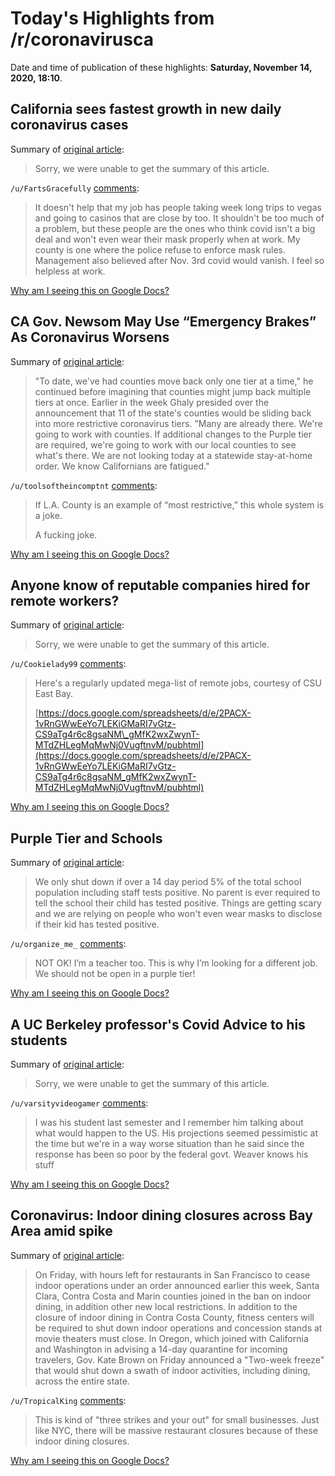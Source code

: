 # Today's Highlights from /r/coronavirusca

Date and time of publication of these highlights: **Saturday, November 14, 2020, 18:10**.

## California sees fastest growth in new daily coronavirus cases

Summary of [original article](https://www.cnn.com/2020/11/13/us/california-covid-cases-daily-rate-increase/index.html):

> Sorry, we were unable to get the summary of this article.

`/u/FartsGracefully` [comments](https://www.reddit.com/r/CoronavirusCA/comments/ju4obw/california_sees_fastest_growth_in_new_daily/):

> It doesn't help that my job has people taking week long trips to vegas and going to casinos that are close by too. It shouldn't be too much of a problem, but these people are the ones who think covid isn't a big deal and won't even wear their mask properly when at work.  My county is one where the police refuse to enforce mask rules. Management also believed after Nov. 3rd covid would vanish. I feel so helpless at work.

[Why am I seeing this on Google Docs?](https://docs.google.com/document/d/1Dc6We63vOXIZsc0op-Bt4abqkYjXzOigalQqFxmvvbM/edit?usp=sharing)

## CA Gov. Newsom May Use “Emergency Brakes” As Coronavirus Worsens

Summary of [original article](https://deadline.com/2020/11/california-gavin-newsom-coronavirus-emergency-brakes-restrictions-1234615553/):

> "To date, we've had counties move back only one tier at a time," he continued before imagining that counties might jump back multiple tiers at once. Earlier in the week Ghaly presided over the announcement that 11 of the state's counties would be sliding back into more restrictive coronavirus tiers. "Many are already there. We're going to work with counties. If additional changes to the Purple tier are required, we're going to work with our local counties to see what's there. We are not looking today at a statewide stay-at-home order. We know Californians are fatigued."

`/u/toolsoftheincomptnt` [comments](https://www.reddit.com/r/CoronavirusCA/comments/jttcgw/ca_gov_newsom_may_use_emergency_brakes_as/):

> If L.A. County is an example of “most restrictive,” this whole system is a joke.
> 
> A fucking joke.

[Why am I seeing this on Google Docs?](https://docs.google.com/document/d/1Dc6We63vOXIZsc0op-Bt4abqkYjXzOigalQqFxmvvbM/edit?usp=sharing)

## Anyone know of reputable companies hired for remote workers?

Summary of [original article](https://www.reddit.com/r/CoronavirusCA/comments/ju57d5/anyone_know_of_reputable_companies_hired_for/):

> Sorry, we were unable to get the summary of this article.

`/u/Cookielady99` [comments](https://www.reddit.com/r/CoronavirusCA/comments/ju57d5/anyone_know_of_reputable_companies_hired_for/):

> Here's a regularly updated mega-list of remote jobs, courtesy of CSU East Bay.
> 
> [https://docs.google.com/spreadsheets/d/e/2PACX-1vRnGWwEeYo7LEKiGMaRI7vGtz-CS9aTg4r6c8gsaNM\_gMfK2wxZwynT-MTdZHLegMqMwNj0VugftnvM/pubhtml](https://docs.google.com/spreadsheets/d/e/2PACX-1vRnGWwEeYo7LEKiGMaRI7vGtz-CS9aTg4r6c8gsaNM_gMfK2wxZwynT-MTdZHLegMqMwNj0VugftnvM/pubhtml)

[Why am I seeing this on Google Docs?](https://docs.google.com/document/d/1Dc6We63vOXIZsc0op-Bt4abqkYjXzOigalQqFxmvvbM/edit?usp=sharing)

## Purple Tier and Schools

Summary of [original article](https://www.reddit.com/r/CoronavirusCA/comments/jtz9o3/purple_tier_and_schools/):

> We only shut down if over a 14 day period 5% of the total school population including staff tests positive. No parent is ever required to tell the school their child has tested positive. Things are getting scary and we are relying on people who won't even wear masks to disclose if their kid has tested positive.

`/u/organize_me_` [comments](https://www.reddit.com/r/CoronavirusCA/comments/jtz9o3/purple_tier_and_schools/):

> NOT OK! I’m a teacher too. This is why I’m looking for a different job. We should not be open in a purple tier!

[Why am I seeing this on Google Docs?](https://docs.google.com/document/d/1Dc6We63vOXIZsc0op-Bt4abqkYjXzOigalQqFxmvvbM/edit?usp=sharing)

## A UC Berkeley professor's Covid Advice to his students

Summary of [original article](/r/berkeley/comments/jtk06n/nicks_covid_advice_for_cs161_prepare_to_go_to/):

> Sorry, we were unable to get the summary of this article.

`/u/varsityvideogamer` [comments](https://www.reddit.com/r/CoronavirusCA/comments/jtmrp4/a_uc_berkeley_professors_covid_advice_to_his/):

> I was his student last semester and I remember him talking about what would happen to the US. His projections seemed pessimistic at the time but we're in a way worse situation than he said since the response has been so poor by the federal govt. Weaver knows his stuff

[Why am I seeing this on Google Docs?](https://docs.google.com/document/d/1Dc6We63vOXIZsc0op-Bt4abqkYjXzOigalQqFxmvvbM/edit?usp=sharing)

## Coronavirus: Indoor dining closures across Bay Area amid spike

Summary of [original article](https://www.mercurynews.com/2020/11/13/coronavirus-much-of-bay-area-moves-to-shut-down-indoor-dining-amid-spiking-cases):

> On Friday, with hours left for restaurants in San Francisco to cease indoor operations under an order announced earlier this week, Santa Clara, Contra Costa and Marin counties joined in the ban on indoor dining, in addition other new local restrictions. In addition to the closure of indoor dining in Contra Costa County, fitness centers will be required to shut down indoor operations and concession stands at movie theaters must close. In Oregon, which joined with California and Washington in advising a 14-day quarantine for incoming travelers, Gov. Kate Brown on Friday announced a "Two-week freeze" that would shut down a swath of indoor activities, including dining, across the entire state.

`/u/TropicalKing` [comments](https://www.reddit.com/r/CoronavirusCA/comments/jtssfh/coronavirus_indoor_dining_closures_across_bay/):

> This is kind of "three strikes and your out" for small businesses.  Just like NYC, there will be massive restaurant closures because of these indoor dining closures.

[Why am I seeing this on Google Docs?](https://docs.google.com/document/d/1Dc6We63vOXIZsc0op-Bt4abqkYjXzOigalQqFxmvvbM/edit?usp=sharing)

